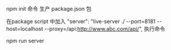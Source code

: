 

npm init 命令 生产 package.json 包

在package script 中加入
 "server": "live-server ./ --port=8181 --host=localhost --proxy=/api:http://www.abc.com/api/",
 执行命令

 npm run server